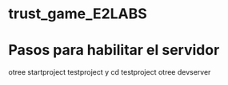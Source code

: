 # trust_game_E2LABS

# Pasos para habilitar el servidor

otree startproject testproject
y
cd testproject
otree devserver
